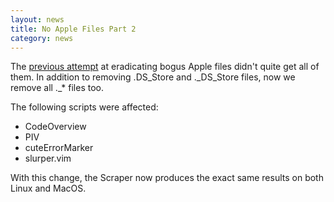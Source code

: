 ```yaml
---
layout: news
title: No Apple Files Part 2
category: news
---
```


The [previous attempt]() at eradicating bogus Apple files didn't quite
get all of them.  In addition to removing .DS\_Store and .\_DS\_Store
files, now we remove all .\_\* files too.

The following scripts were affected:

* CodeOverview
* PIV
* cuteErrorMarker
* slurper.vim

With this change, the Scraper now produces the exact same results on
both Linux and MacOS.

